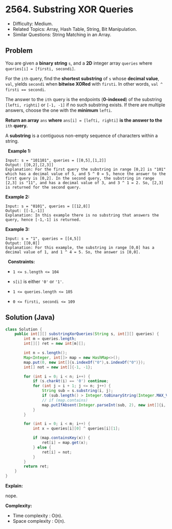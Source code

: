 # 2564. Substring XOR Queries

- Difficulty: Medium.
- Related Topics: Array, Hash Table, String, Bit Manipulation.
- Similar Questions: String Matching in an Array.

## Problem

You are given a **binary string** ```s```, and a **2D** integer array ```queries``` where ```queries[i] = [firsti, secondi]```.

For the ```ith``` query, find the **shortest substring** of ```s``` whose **decimal value**, ```val```, yields ```secondi``` when **bitwise XORed** with ```firsti```. In other words, ```val ^ firsti == secondi```.

The answer to the ```ith``` query is the endpoints (**0-indexed**) of the substring ```[lefti, righti]``` or ```[-1, -1]``` if no such substring exists. If there are multiple answers, choose the one with the **minimum** ```lefti```.

**Return an array** ```ans``` **where** ```ans[i] = [lefti, righti]``` **is the answer to the** ```ith``` **query.**

A **substring** is a contiguous non-empty sequence of characters within a string.

 
**Example 1:**

```
Input: s = "101101", queries = [[0,5],[1,2]]
Output: [[0,2],[2,3]]
Explanation: For the first query the substring in range [0,2] is "101" which has a decimal value of 5, and 5 ^ 0 = 5, hence the answer to the first query is [0,2]. In the second query, the substring in range [2,3] is "11", and has a decimal value of 3, and 3 ^ 1 = 2. So, [2,3] is returned for the second query. 

```

**Example 2:**

```
Input: s = "0101", queries = [[12,8]]
Output: [[-1,-1]]
Explanation: In this example there is no substring that answers the query, hence [-1,-1] is returned.
```

**Example 3:**

```
Input: s = "1", queries = [[4,5]]
Output: [[0,0]]
Explanation: For this example, the substring in range [0,0] has a decimal value of 1, and 1 ^ 4 = 5. So, the answer is [0,0].
```

 
**Constraints:**


	
- ```1 <= s.length <= 104```
	
- ```s[i]``` is either ```'0'``` or ```'1'```.
	
- ```1 <= queries.length <= 105```
	
- ```0 <= firsti, secondi <= 109```



## Solution (Java)

```java
class Solution {
    public int[][] substringXorQueries(String s, int[][] queries) {
        int m = queries.length;
        int[][] ret = new int[m][];

        int n = s.length();
        Map<Integer, int[]> map = new HashMap<>();
        map.put(0, new int[]{s.indexOf("0"),s.indexOf("0")});
        int[] not = new int[]{-1, -1};

        for (int i = 0; i < n; i++) {
            if (s.charAt(i) == '0') continue;
            for (int j = i + 1; j <= n; j++) {
                String sub = s.substring(i, j);
                if (sub.length() > Integer.toBinaryString(Integer.MAX_VALUE).length()) break;
                // if (map.contains)
                map.putIfAbsent(Integer.parseInt(sub, 2), new int[]{i, j - 1});
            }
        }

        for (int i = 0; i < m; i++) {
            int x = queries[i][0] ^ queries[i][1];

            if (map.containsKey(x)) {
                ret[i] = map.get(x);
            } else {
                ret[i] = not;
            }
        }
        return ret;
    }
}
```

**Explain:**

nope.

**Complexity:**

* Time complexity : O(n).
* Space complexity : O(n).
